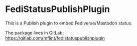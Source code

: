 # FediStatusPublishPlugin

This is a Publish plugin to embed Fediverse/Mastodon status.

The package lives in GitLab: https://gitlab.com/mflint/fedistatuspublishplugin
